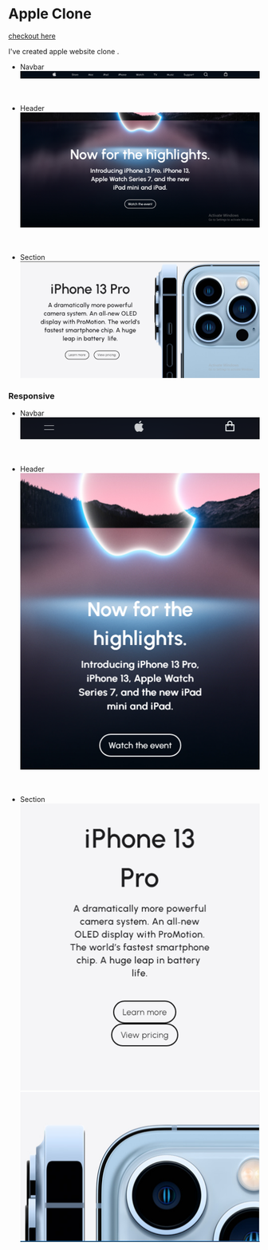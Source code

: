 # Apple Clone

[checkout here](https://nabeelahmed1699.github.io/Apple-clone/)

I've created apple website clone .

- Navbar
  ![Screenshot](readmeImgs/Navbar.PNG)
  <br>
  <br>
  <br>

- Header
  ![Screenshot](readmeImgs/Capture1.PNG)
  <br>
  <br>
  <br>
- Section
  ![Screenshot](readmeImgs/Capture3.PNG)

### Responsive

- Navbar
  ![Screenshot](readmeImgs/responsivenavbar.PNG)
  <br>
  <br>
  <br>

- Header
  ![Screenshot](readmeImgs/responsiveheader.PNG)
  <br>
  <br>
  <br>
- Section
  ![Screenshot](readmeImgs/responsivesection.PNG)
  ![Screenshot](readmeImgs/responsivesectionimg.PNG)
